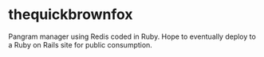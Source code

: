 # thequickbrownfox
Pangram manager using Redis coded in Ruby. Hope to eventually deploy to a Ruby on Rails site for public consumption.
